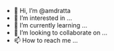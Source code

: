 - 👋 Hi, I’m @amdratta
- 👀 I’m interested in ...
- 🌱 I’m currently learning ...
- 💞️ I’m looking to collaborate on ...
- 📫 How to reach me ...

<!---
amdratta/amdratta is a ✨ special ✨ repository because its `README.md` (this file) appears on your GitHub profile.
You can click the Preview link to take a look at your changes.
--->
